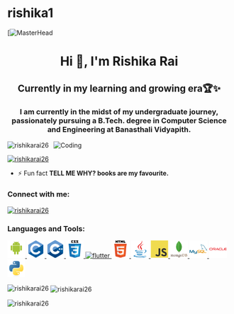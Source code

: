 # rishika1
[![MasterHead](https://www.pinterest.com/pin/coding-gif-coding-discover-share-gifs--858428378991517366/)
<h1 align="center">Hi 👋, I'm Rishika Rai</h1>
<h2 align="center">Currently in my learning and growing era🏆✨</h2>
<h3 align="center">I am currently in the midst of my undergraduate journey, passionately pursuing a B.Tech. degree in Computer Science and Engineering at Banasthali Vidyapith.</h3>
<img align="right" alt="Coding" width="400" src="https://lottiefiles.com/animations/girl-on-computer-with-idea-vKx1wtZe5l">

<p align="left"> <img src="https://komarev.com/ghpvc/?username=rishikarai26&label=Profile%20views&color=0e75b6&style=flat" alt="rishikarai26" /> </p>

<p align="left"> <a href="https://twitter.com/rishikarai26" target="blank"><img src="https://img.shields.io/twitter/follow/rishikarai26?logo=twitter&style=for-the-badge" alt="rishikarai26" /></a> </p>

- ⚡ Fun fact **TELL ME WHY? books are my favourite.**

<h3 align="left">Connect with me:</h3>
<p align="left">
<a href="https://twitter.com/rishikarai26" target="blank"><img align="center" src="https://raw.githubusercontent.com/rahuldkjain/github-profile-readme-generator/master/src/images/icons/Social/twitter.svg" alt="rishikarai26" height="30" width="40" /></a>
</p>

<h3 align="left">Languages and Tools:</h3>
<p align="left"> <a href="https://developer.android.com" target="_blank" rel="noreferrer"> <img src="https://raw.githubusercontent.com/devicons/devicon/master/icons/android/android-original-wordmark.svg" alt="android" width="40" height="40"/> </a> <a href="https://www.cprogramming.com/" target="_blank" rel="noreferrer"> <img src="https://raw.githubusercontent.com/devicons/devicon/master/icons/c/c-original.svg" alt="c" width="40" height="40"/> </a> <a href="https://www.w3schools.com/cpp/" target="_blank" rel="noreferrer"> <img src="https://raw.githubusercontent.com/devicons/devicon/master/icons/cplusplus/cplusplus-original.svg" alt="cplusplus" width="40" height="40"/> </a> <a href="https://www.w3schools.com/css/" target="_blank" rel="noreferrer"> <img src="https://raw.githubusercontent.com/devicons/devicon/master/icons/css3/css3-original-wordmark.svg" alt="css3" width="40" height="40"/> </a> <a href="https://flutter.dev" target="_blank" rel="noreferrer"> <img src="https://www.vectorlogo.zone/logos/flutterio/flutterio-icon.svg" alt="flutter" width="40" height="40"/> </a> <a href="https://www.w3.org/html/" target="_blank" rel="noreferrer"> <img src="https://raw.githubusercontent.com/devicons/devicon/master/icons/html5/html5-original-wordmark.svg" alt="html5" width="40" height="40"/> </a> <a href="https://www.java.com" target="_blank" rel="noreferrer"> <img src="https://raw.githubusercontent.com/devicons/devicon/master/icons/java/java-original.svg" alt="java" width="40" height="40"/> </a> <a href="https://developer.mozilla.org/en-US/docs/Web/JavaScript" target="_blank" rel="noreferrer"> <img src="https://raw.githubusercontent.com/devicons/devicon/master/icons/javascript/javascript-original.svg" alt="javascript" width="40" height="40"/> </a> <a href="https://www.mongodb.com/" target="_blank" rel="noreferrer"> <img src="https://raw.githubusercontent.com/devicons/devicon/master/icons/mongodb/mongodb-original-wordmark.svg" alt="mongodb" width="40" height="40"/> </a> <a href="https://www.mysql.com/" target="_blank" rel="noreferrer"> <img src="https://raw.githubusercontent.com/devicons/devicon/master/icons/mysql/mysql-original-wordmark.svg" alt="mysql" width="40" height="40"/> </a> <a href="https://www.oracle.com/" target="_blank" rel="noreferrer"> <img src="https://raw.githubusercontent.com/devicons/devicon/master/icons/oracle/oracle-original.svg" alt="oracle" width="40" height="40"/> </a> <a href="https://www.python.org" target="_blank" rel="noreferrer"> <img src="https://raw.githubusercontent.com/devicons/devicon/master/icons/python/python-original.svg" alt="python" width="40" height="40"/> </a> </p>

<p><img align="left" src="https://github-readme-stats.vercel.app/api/top-langs?username=rishikarai26&show_icons=true&locale=en&layout=compact" alt="rishikarai26" /></p>

<p>&nbsp;<img align="center" src="https://github-readme-stats.vercel.app/api?username=rishikarai26&show_icons=true&locale=en" alt="rishikarai26" /></p>

<p><img align="center" src="https://github-readme-streak-stats.herokuapp.com/?user=rishikarai26&" alt="rishikarai26" /></p>
